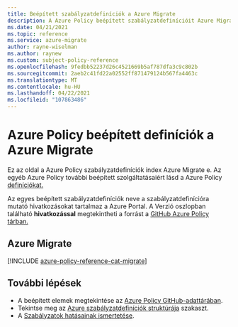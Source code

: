 ```yaml
---
title: Beépített szabályzatdefiníciók a Azure Migrate
description: A Azure Policy beépített szabályzatdefinícióit Azure Migrate. Ezek a beépített szabályzatdefiníciók gyakori megközelítéseket biztosítanak az Azure-erőforrások kezeléséhez.
ms.date: 04/21/2021
ms.topic: reference
ms.service: azure-migrate
author: rayne-wiselman
ms.author: raynew
ms.custom: subject-policy-reference
ms.openlocfilehash: 9fedbb52237d26c4521669b5af787dfa3c9c802b
ms.sourcegitcommit: 2aeb2c41fd22a02552ff871479124b567fa4463c
ms.translationtype: MT
ms.contentlocale: hu-HU
ms.lasthandoff: 04/22/2021
ms.locfileid: "107863486"
---
```

# <a name="azure-policy-built-in-definitions-for-azure-migrate"></a>Azure Policy beépített definíciók a Azure Migrate

Ez az oldal [](../governance/policy/overview.md) a Azure Policy szabályzatdefiníciók index Azure Migrate e. Az egyéb Azure Policy további beépített szolgáltatásaiért lásd a Azure Policy [definíciókat.](../governance/policy/samples/built-in-policies.md)

Az egyes beépített szabályzatdefiníciók neve a szabályzatdefinícióra mutató hivatkozásokat tartalmaz a Azure Portal. A Verzió oszlopban található **hivatkozással** megtekintheti a forrást a [GitHub Azure Policy tárban.](https://github.com/Azure/azure-policy)

## <a name="azure-migrate"></a>Azure Migrate

[!INCLUDE [azure-policy-reference-cat-migrate](../../includes/policy/reference/bycat/policies-migrate.md)]

## <a name="next-steps"></a>További lépések

- A beépített elemek megtekintése az [Azure Policy GitHub-adattárában](https://github.com/Azure/azure-policy).
- Tekintse meg az [Azure szabályzatdefiníciók struktúrája](../governance/policy/concepts/definition-structure.md) szakaszt.
- A [Szabályzatok hatásainak ismertetése](../governance/policy/concepts/effects.md).
